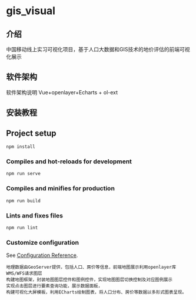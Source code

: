 # gis_visual

## 介绍
中国移动线上实习可视化项目，基于人口大数据和GIS技术的地价评估的前端可视化展示

## 软件架构
软件架构说明 Vue+openlayer+Echarts + ol-ext


## 安装教程

## Project setup
```
npm install
```

### Compiles and hot-reloads for development
```
npm run serve
```

### Compiles and minifies for production
```
npm run build
```

### Lints and fixes files
```
npm run lint
```

### Customize configuration
See [Configuration Reference](https://cli.vuejs.org/config/).
```
地理数据由GeoServer提供，包括人口、房价等信息，前端地图展示利用openlayer库WMS/WFS请求图层 
构建地图框架，封装地图图层控件和图例控件，实现地图图层切换控制及对应图例展示 
实现点击图层进行要素查询功能，展示数据面板，
构建可视化大屏模板，利用ECharts绘制图表，将人口分布、房价等数据以多形式图表呈现。
```
